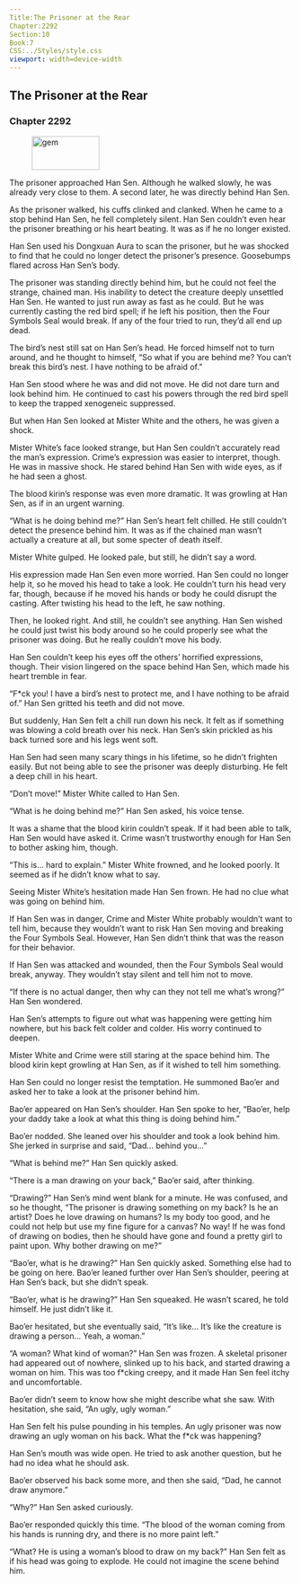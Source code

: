 ```yaml
---
Title:The Prisoner at the Rear 
Chapter:2292 
Section:10 
Book:7 
CSS:../Styles/style.css 
viewport: width=device-width
---
```

  
## The Prisoner at the Rear
### Chapter 2292
  
<figure>
	<img src="../Images/gem.gif" alt="gem" id="gem" width="120" height="60" />
</figure>
  

  
The prisoner approached Han Sen. Although he walked slowly, he was already very close to them. A second later, he was directly behind Han Sen.

As the prisoner walked, his cuffs clinked and clanked. When he came to a stop behind Han Sen, he fell completely silent. Han Sen couldn’t even hear the prisoner breathing or his heart beating. It was as if he no longer existed.

Han Sen used his Dongxuan Aura to scan the prisoner, but he was shocked to find that he could no longer detect the prisoner’s presence. Goosebumps flared across Han Sen’s body.

The prisoner was standing directly behind him, but he could not feel the strange, chained man. His inability to detect the creature deeply unsettled Han Sen. He wanted to just run away as fast as he could. But he was currently casting the red bird spell; if he left his position, then the Four Symbols Seal would break. If any of the four tried to run, they’d all end up dead.

The bird’s nest still sat on Han Sen’s head. He forced himself not to turn around, and he thought to himself, “So what if you are behind me? You can’t break this bird’s nest. I have nothing to be afraid of.”

Han Sen stood where he was and did not move. He did not dare turn and look behind him. He continued to cast his powers through the red bird spell to keep the trapped xenogeneic suppressed.

But when Han Sen looked at Mister White and the others, he was given a shock.

Mister White’s face looked strange, but Han Sen couldn’t accurately read the man’s expression. Crime’s expression was easier to interpret, though. He was in massive shock. He stared behind Han Sen with wide eyes, as if he had seen a ghost.

The blood kirin’s response was even more dramatic. It was growling at Han Sen, as if in an urgent warning.

“What is he doing behind me?” Han Sen’s heart felt chilled. He still couldn’t detect the presence behind him. It was as if the chained man wasn’t actually a creature at all, but some specter of death itself.

Mister White gulped. He looked pale, but still, he didn’t say a word.

His expression made Han Sen even more worried. Han Sen could no longer help it, so he moved his head to take a look. He couldn’t turn his head very far, though, because if he moved his hands or body he could disrupt the casting. After twisting his head to the left, he saw nothing.

Then, he looked right. And still, he couldn’t see anything. Han Sen wished he could just twist his body around so he could properly see what the prisoner was doing. But he really couldn’t move his body.

Han Sen couldn’t keep his eyes off the others’ horrified expressions, though. Their vision lingered on the space behind Han Sen, which made his heart tremble in fear.

“F*ck you! I have a bird’s nest to protect me, and I have nothing to be afraid of.” Han Sen gritted his teeth and did not move.

But suddenly, Han Sen felt a chill run down his neck. It felt as if something was blowing a cold breath over his neck. Han Sen’s skin prickled as his back turned sore and his legs went soft.

Han Sen had seen many scary things in his lifetime, so he didn’t frighten easily. But not being able to see the prisoner was deeply disturbing. He felt a deep chill in his heart.

“Don’t move!” Mister White called to Han Sen.

“What is he doing behind me?” Han Sen asked, his voice tense.

It was a shame that the blood kirin couldn’t speak. If it had been able to talk, Han Sen would have asked it. Crime wasn’t trustworthy enough for Han Sen to bother asking him, though.

“This is… hard to explain.” Mister White frowned, and he looked poorly. It seemed as if he didn’t know what to say.

Seeing Mister White’s hesitation made Han Sen frown. He had no clue what was going on behind him.

If Han Sen was in danger, Crime and Mister White probably wouldn’t want to tell him, because they wouldn’t want to risk Han Sen moving and breaking the Four Symbols Seal. However, Han Sen didn’t think that was the reason for their behavior.

If Han Sen was attacked and wounded, then the Four Symbols Seal would break, anyway. They wouldn’t stay silent and tell him not to move.

“If there is no actual danger, then why can they not tell me what’s wrong?” Han Sen wondered.

Han Sen’s attempts to figure out what was happening were getting him nowhere, but his back felt colder and colder. His worry continued to deepen.

Mister White and Crime were still staring at the space behind him. The blood kirin kept growling at Han Sen, as if it wished to tell him something.

Han Sen could no longer resist the temptation. He summoned Bao’er and asked her to take a look at the prisoner behind him.

Bao’er appeared on Han Sen’s shoulder. Han Sen spoke to her, “Bao’er, help your daddy take a look at what this thing is doing behind him.”

Bao’er nodded. She leaned over his shoulder and took a look behind him. She jerked in surprise and said, “Dad… behind you…”

“What is behind me?” Han Sen quickly asked.

“There is a man drawing on your back,” Bao’er said, after thinking.

“Drawing?” Han Sen’s mind went blank for a minute. He was confused, and so he thought, “The prisoner is drawing something on my back? Is he an artist? Does he love drawing on humans? Is my body too good, and he could not help but use my fine figure for a canvas? No way! If he was fond of drawing on bodies, then he should have gone and found a pretty girl to paint upon. Why bother drawing on me?”

“Bao’er, what is he drawing?” Han Sen quickly asked. Something else had to be going on here. Bao’er leaned further over Han Sen’s shoulder, peering at Han Sen’s back, but she didn’t speak.

“Bao’er, what is he drawing?” Han Sen squeaked. He wasn’t scared, he told himself. He just didn’t like it.

Bao’er hesitated, but she eventually said, “It’s like… It’s like the creature is drawing a person… Yeah, a woman.”

“A woman? What kind of woman?” Han Sen was frozen. A skeletal prisoner had appeared out of nowhere, slinked up to his back, and started drawing a woman on him. This was too f*cking creepy, and it made Han Sen feel itchy and uncomfortable.

Bao’er didn’t seem to know how she might describe what she saw. With hesitation, she said, “An ugly, ugly woman.”

Han Sen felt his pulse pounding in his temples. An ugly prisoner was now drawing an ugly woman on his back. What the f*ck was happening?

Han Sen’s mouth was wide open. He tried to ask another question, but he had no idea what he should ask.

Bao’er observed his back some more, and then she said, “Dad, he cannot draw anymore.”

“Why?” Han Sen asked curiously.

Bao’er responded quickly this time. “The blood of the woman coming from his hands is running dry, and there is no more paint left.”

“What? He is using a woman’s blood to draw on my back?” Han Sen felt as if his head was going to explode. He could not imagine the scene behind him.